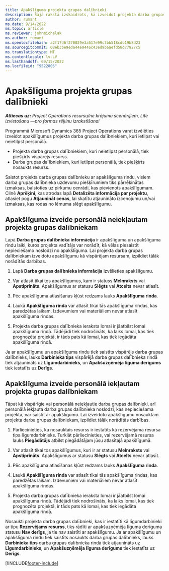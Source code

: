 ```yaml
---
title: Apakšlīguma projekta grupas dalībnieki
description: Šajā rakstā izskaidrots, kā izveidot projekta darba grupas dalībnieku apakšlīgumus programmā Microsoft Dynamics 365 Project Operations.
author: rumant
ms.date: 9/14/2022
ms.topic: article
ms.reviewer: johnmichalak
ms.author: rumant
ms.openlocfilehash: a2f17d6f270029e3a517e99c7bb518cdb19b8d23
ms.sourcegitcommit: 08eb3be9eda44e9446c43ed9b6aefd58d77927c5
ms.translationtype: MT
ms.contentlocale: lv-LV
ms.lasthandoff: 09/15/2022
ms.locfileid: "9522805"
---
```

# <a name="subcontracting-project-team-members"></a>Apakšlīguma projekta grupas dalībnieki

_**Attiecas uz:** Project Operations resursu/ne krājumu scenārijiem, Lite izvietošanu —pro formas rēķinu izrakstīšanai_

Programmā Microsoft Dynamics 365 Project Operations varat izvēlēties izveidot apakšlīgumus projekta darba grupas dalībniekiem, kuri ietilpst vai neietilpst personālā.

- Projekta darba grupas dalībniekiem, kuri neietilpst personālā, tiek piešķirts vispārējs resurss.
- Darba grupas dalībniekiem, kuri ietilpst personālā, tiek piešķirts nosaukts resurss.

Saistot projekta darba grupas dalībnieku ar apakšlīguma rindu, visiem darba grupas dalībnieka uzdevumu piešķīrumiem tiks pārrēķinātas izmaksas, balstoties uz pirkumu cenrādi, kas pievienots apakšlīgumam.  Cilnē **Aprēķini**, kas atrodas lapā **Detalizēta informācija par projektu**, atlasiet pogu **Atjaunināt cenas**, lai skatītu atjaunināto izcenojumu un/vai izmaksas, kas rodas no lēmuma slēgt apakšlīgumu. 

## <a name="subcontracting-an-unstaffed-project-team-member"></a>Apakšlīguma izveide personālā neiekļautam projekta grupas dalībniekam
Lapā **Darba grupas dalībnieka informācija** ir apakšlīguma un apakšlīguma rindu laiki, kuros projekta vadītājs var norādīt, kā vēlas piesaistīt nepieciešamo noslodzi no apakšlīguma. Lai projekta darba grupas dalībniekam izveidotu apakšlīgumu kā vispārējam resursam, izpildiet tālāk norādītās darbības.

1.  Lapā **Darba grupas dalībnieka informācija** izvēlieties apakšlīgumu.

2.  Var atlasīt tikai tos apakšlīgumus, kam ir statuss **Melnraksts** vai **Apstiprināts**. Apakšlīgumus ar statusu **Slēgts** vai **Atcelts** nevar atlasīt. 

3.  Pēc apakšlīguma atlasīšanas kļūst redzams lauks **Apakšlīguma rinda**.

4.  Laukā **Apakšlīguma rinda** var atlasīt tikai tās apakšlīguma rindas, kas paredzētas laikam. Izdevumiem vai materiāliem nevar atlasīt apakšlīguma rindas.

5.  Projekta darba grupas dalībnieka ieraksta lomai ir jāatbilst lomai apakšlīguma rindā. Tādējādi tiek nodrošināts, ka laiks lomai, kas tiek prognozēta projektā, ir tāds pats kā lomai, kas tiek iegādāta apakšlīguma rindā. 

Ja ar apakšlīgumu un apakšlīguma rindu tiek saistīts vispārējs darba grupas dalībnieks, lauks **Darbinieka tips** vispārējā darba grupas dalībnieka rindā tiek atjaunināts uz **Līgumdarbinieks**, un **Apakšuzņēmēja līguma derīgums** tiek iestatīts uz **Derīgs**.

## <a name="subcontracting-a-staffed-project-team-member"></a>Apakšlīguma izveide personālā iekļautam projekta grupas dalībniekam
Tāpat kā vispārīgie vai personālā neiekļautie darba grupas dalībnieki, arī personālā iekļauta darba grupas dalībnieka noslodzi, kas nepieciešama projektā, var saistīt ar apakšlīgumu. Lai izveidotu apakšlīgumu nosauktam projekta darba grupas dalībniekam, izpildiet tālāk norādītās darbības.

1.  Pārliecinieties, ka nosauktais resurss ir iestatīts kā rezervējama resursa tipa līgumdarbinieks. Turklāt pārliecinieties, vai rezervējamā resursa lauks **Piegādātājs** atbilst piegādātājam jūsu atlasītajā apakšlīgumā. 

2.  Var atlasīt tikai tos apakšlīgumus, kuri ir ar statusu **Melnraksts** vai **Apstiprināts**. Apakšlīgumus ar statusu **Slēgts** vai **Atcelts** nevar atlasīt. 

3.  Pēc apakšlīguma atlasīšanas kļūst redzams lauks **Apakšlīguma rinda**.

4.  Laukā **Apakšlīguma rinda** var atlasīt tikai tās apakšlīguma rindas, kas paredzētas laikam. Izdevumiem vai materiāliem nevar atlasīt apakšlīguma rindas.

5.  Projekta darba grupas dalībnieka ieraksta lomai ir jāatbilst lomai apakšlīguma rindā. Tādējādi tiek nodrošināts, ka laiks lomai, kas tiek prognozēta projektā, ir tāds pats kā lomai, kas tiek iegādāta apakšlīguma rindā. 

Nosaukti projekta darba grupas dalībnieki, kas ir iestatīti kā līgumdarbinieki ar tipu **Rezervējams resurss**, tiks rādīti ar apakšuzņēmēja līguma derīguma statusu **Nav derīgs**, ja tie nav saistīti ar apakšlīgumu. Ja ar apakšlīgumu un apakšlīguma rindu tiek saistīts nosaukts darba grupas dalībnieks, lauks **Darbinieka tips** darba grupas dalībnieka rindā tiek atjaunināts uz **Līgumdarbinieks**, un **Apakšuzņēmēja līguma derīgums** tiek iestatīts uz **Derīgs**.

[!INCLUDE[footer-include](../../includes/footer-banner.md)]
